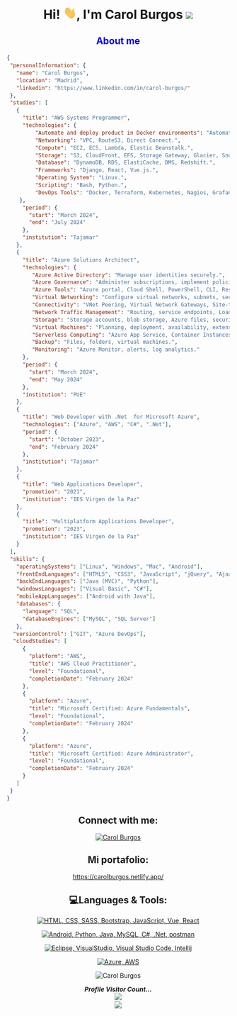 
<h1 align="center">Hi! <img src="https://raw.githubusercontent.com/ABSphreak/ABSphreak/master/gifs/Hi.gif" width="30px">, I'm Carol Burgos <img src="https://media.giphy.com/media/WUlplcMpOCEmTGBtBW/giphy.gif" width="100px"></h1>
<h2 align="center" style="color: blue;">About me</h2>

 ```json
{
  "personalInformation": {
    "name": "Carol Burgos",
    "location": "Madrid",
    "linkedin": "https://www.linkedin.com/in/carol-burgos/"
  },
  "studies": [
    {
      "title": "AWS Systems Programmer",
      "technologies": {
          "Automate and deploy product in Docker environments": "Automate deployment and management of products using Docker containers.",
          "Networking": "VPC, Route53, Direct Connect.",
          "Compute": "EC2, ECS, Lambda, Elastic Beanstalk.",
          "Storage": "S3, CloudFront, EFS, Storage Gateway, Glacier, Snowball.",
          "Database": "DynamoDB, RDS, ElastiCache, DMS, Redshift.",
          "Frameworks": "Django, React, Vue.js.",
          "Operating System": "Linux.",
          "Scripting": "Bash, Python.",
          "DevOps Tools": "Docker, Terraform, Kubernetes, Nagios, Grafana, Apache, Prometheus, Cloud9, Ansible, Jenkins."
     },
      "period": {
        "start": "March 2024",
        "end": "July 2024"
      },
      "institution": "Tajamar"
    },
    {
      "title": "Azure Solutions Architect",
      "technologies": {
         "Azure Active Directory": "Manage user identities securely.",
         "Azure Governance": "Administer subscriptions, implement policies, and use role-based access control.",
         "Azure Tools": "Azure portal, Cloud Shell, PowerShell, CLI, Resource Manager.",
         "Virtual Networking": "Configure virtual networks, subnets, security groups, Azure Firewall, DNS.",
         "Connectivity": "VNet Peering, Virtual Network Gateways, Site-to-Site Connections.",
         "Network Traffic Management": "Routing, service endpoints, Load Balancer, Application Gateway, Traffic Manager.",
         "Storage": "Storage accounts, blob storage, Azure files, security, and tools.",
         "Virtual Machines": "Planning, deployment, availability, extensions.",
         "Serverless Computing": "Azure App Service, Container Instances, Kubernetes.",
         "Backup": "Files, folders, virtual machines.",
         "Monitoring": "Azure Monitor, alerts, log analytics."
      },
      "period": {
        "start": "March 2024",
        "end": "May 2024"
      },
      "institution": "PUE"
    },
    {
      "title": "Web Developer with .Net  for Microsoft Azure",
      "technologies": ["Azure", "AWS", "C#", ".Net"],
      "period": {
        "start": "October 2023",
        "end": "February 2024"
      },
      "institution": "Tajamar"
    },
    {
      "title": "Web Applications Developer",
      "promotion": "2021",
      "institution": "IES Virgen de la Paz"
    },
    {
      "title": "Multiplatform Applications Developer",
      "promotion": "2023",
      "institution": "IES Virgen de la Paz"
    }
  ],
  "skills": {
    "operatingSystems": ["Linux", "Windows", "Mac", "Android"],
    "frontEndLanguages": ["HTML5", "CSS3", "JavaScript", "jQuery", "Ajax", "Bootstrap", "SVG/Canvas", "React", "Sass"],
    "backEndLanguages": ["Java (MVC)", "Python"],
    "windowsLanguages": ["Visual Basic", "C#"],
    "mobileAppLanguages": ["Android with Java"],
    "databases": {
      "language": "SQL",
      "databaseEngines": ["MySQL", "SQL Server"]
    },
   "versionControl": ["GIT", "Azure DevOps"],
   "cloudStudies": [
      {
        "platform": "AWS",
        "title": "AWS Cloud Practitioner",
        "level": "Foundational",
        "completionDate": "February 2024"
      },
      {
        "platform": "Azure",
        "title": "Microsoft Certified: Azure Fundamentals",
        "level": "Foundational",
        "completionDate": "February 2024"
      },
      {
        "platform": "Azure",
        "title": "Microsoft Certified: Azure Administrator",
        "level": "Foundational",
        "completionDate": "February 2024"
      }
    ]
  }
}


 ```
<div align="center">
 <h2  align="center">Connect with me:</h2>
  <a href="https://www.linkedin.com/in/carol-burgos/">
    <img src="https://skillicons.dev/icons?i=linkedin" alt="Carol Burgos">
  </a>
</div>
<div align="center">
 <h2  align="center">Mi portafolio:</h2>
  <a href="https://carolburgos.netlify.app/" align="center">https://carolburgos.netlify.app/</a>
</div>
<h2  align="center">💻Languages & Tools:</h2>

<p align="center">
  <a href="https://skillicons.dev">
    <img src="https://skillicons.dev/icons?i=html,css,sass,bootstrap,js,vue,react" alt="HTML, CSS, SASS, Bootstrap, JavaScript, Vue, React">
  </a>
</p>
<p align="center">
  <a href="https://skillicons.dev">
    <img src="https://skillicons.dev/icons?i=androidstudio,py,php,java,mysql,postgres,dotnet,postman" alt="Android, Python, Java, MySQL, C#, .Net, postman">
  </a>
</p>
<p align="center">
  <a href="https://skillicons.dev">
    <img src="https://skillicons.dev/icons?i=eclipse,visualstudio,vscode,idea" alt="Eclipse, VisualStudio, Visual Studio Code, Intellij">
  </a>
</p>
<p align="center">
  <a href="https://skillicons.dev">
    <img src="https://skillicons.dev/icons?i=aws,azure" alt="Azure, AWS">
  </a>
</p>
<div align="center">
  <img src="https://github-readme-stats.vercel.app/api/top-langs/?username=caroldbt&theme=dark&show_icons=true&hide_border=false&layout=compact" alt="Carol Burgos" />
</div>
<p align="center"> 
  <i><b>Profile Visitor Count...</b></i><br>
  <img src="https://github.com/TheDudeThatCode/TheDudeThatCode/blob/master/Assets/Mario_Gameplay.gif" /><br>
  <img src="https://profile-counter.glitch.me/caroldbt/count.svg" />
</p>
